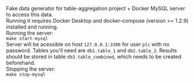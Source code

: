 Fake data generator for table-aggregation project + Docker MySQL server to access this data.  
Running it requires Docker Desktop and docker-compose (version >= 1.2.9) installed and running.  
Running the server:   
`make start-mysql`  
Server will be acessible on host `127.0.0.1:3306` for user `plc` with no password. Tables you'll need are `db1.table_1` and `db2.table_2`. Results should be stored in table `db3.table_combined`, which needs to be created beforehand.  
Stopping the server:  
`make stop-mysql`   
